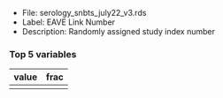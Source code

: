 

* File: serology_snbts_july22_v3.rds
* Label: EAVE Link Number
* Description: Randomly assigned study index number

### Top 5 variables
| value   | frac   |
|:--------|:-------|
|         |        |
        